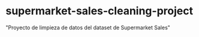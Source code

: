 # supermarket-sales-cleaning-project
"Proyecto de limpieza de datos del dataset de Supermarket Sales"

